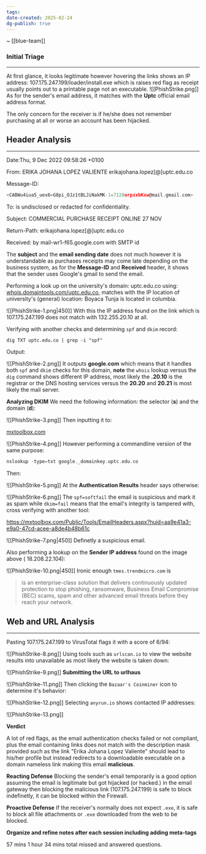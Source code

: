```yaml
---
tags: 
date-created: 2025-02-24
dg-publish: true
---
```

~ [[blue-team]]
### Initial Triage
---
At first glance, it looks legitimate however hovering the links shows an IP address:
107.175.247.199/loader/install.exe which is raises red flag as receipt usually points out to a printable page not an executable.
![[PhishStrike.png]]
As for the sender's email address, it matches with the **Uptc** official email address format.

The only concern for the receiver is if he/she does not remember purchasing at all or worse an account has been hijacked.
## Header Analysis
---
Date:Thu, 9 Dec 2022 09:58:26 +0100

From: ERIKA JOHANA LOPEZ VALIENTE erikajohana.lopez[@]uptc.edu.co

Message-ID:
```C
<CABWu4iua5_uex6=G8pi_OJz1tBLJiNakMK-1=7128orpzxbKxw@mail.gmail.com>
```

To: is undisclosed or redacted for confidentiality.

Subject: COMMERCIAL PURCHASE RECEIPT ONLINE 27 NOV

Return-Path: erikajohana.lopez[@]uptc.edu.co

Received: by mail-wr1-f65.google.com with SMTP id 

The **subject** and the **email sending date** does not much however it is understandable as purchases receipts may come late depending on the business system, as for the **Message-ID** and **Received** header, it shows that the sender uses Google's gmail to send the email.

Performing a look up on the university's domain: uptc.edu.co using: [whois.domaintools.com/uptc.edu.co](https://whois.domaintools.com/uptc.edu.co), matches with the IP location of university's (general) location: Boyaca Tunja is located in columbia.

![[PhishStrike-1.png|450]]
With this the IP address found on the link which is 107.175.247.199 does not match with 132.255.20.10 at all.

Verifying with another checks and determining `spf` and `dkim` record:
```
dig TXT uptc.edu.co | grep -i "spf"
```

Output:

![[PhishStrike-2.png]]
It outputs **google.com** which means that it handles both `spf` and `dkim` checks for this domain, **note** the `whois` lookup versus the `dig` command shows different IP address, most likely the **.20.10** is the registrar or the DNS hosting services versus the **20.20** and **20.21** is most likely the mail server.

**Analyzing DKIM**
We need the following information: the selector (**s**) and the domain (**d**):

![[PhishStrike-3.png]]
Then inputting it to:

[mxtoolbox.com](https://mxtoolbox.com/SuperTool.aspx?action=dkim%3auptc.edu.co%3agoogle&run=toolpage)

![[PhishStrike-4.png]]
However performing a commandline version of the same purpose:

```C
nslookup -type=txt google._domainkey.uptc.edu.co
```

Then:

![[PhishStrike-5.png]]
At the **Authentication Results** header says otherwise:

![[PhishStrike-6.png]]
The `spf=softfail` the email is suspicious and mark it as spam while `dkim=fail` means that the email's integrity is tampered with, cross verifying with another tool:

https://mxtoolbox.com/Public/Tools/EmailHeaders.aspx?huid=aa9e41a3-e9a0-47cd-acee-a8de4b48b61c

![[PhishStrike-7.png|450]]
Definetly a suspicious email.

Also performing a lookup on the **Sender IP address** found on the image above ( 18.208.22.104):

![[PhishStrike-10.png|450]]
Ironic enough `tmes.trendmicro.com` is 

> is an enterprise-class solution that delivers continuously updated protection to stop phishing, ransomware, Business Email Compromise (BEC) scams, spam and other advanced email threats before they reach your network.

## Web and URL Analysis
---
Pasting 107.175.247.199 to VirusTotal flags it with a score of 6/94:

![[PhishStrike-8.png]]
Using tools such as `urlscan.io` to view the website results into unavailable as most likely the website is taken down:

![[PhishStrike-9.png]]
**Submitting the URL to urlhaus**

![[PhishStrike-11.png]]
Then clicking the `Bazaar's Coinminer` icon to determine it's behavior:

![[PhishStrike-12.png]]
Selecting `anyrun.io` shows contacted IP addresses:

![[PhishStrike-13.png]]


**Verdict**

A lot of red flags, as the email authentication checks failed or not compliant, plus the email containing links does not match with the description mask provided such as the link "Erika Johana Lopez Valiente" should lead to his/her profile but instead redirects to a downloadable executable on a domain nameless link making this email **malicious**.

**Reacting Defense**
Blocking the sender's email temporarily is a good option assuming the email is legitimate but got hijacked (or hacked.) in the email gateway then blocking the malicious link (107.175.247.199) is safe to block indefinetly, it can be blocked within the Firewall.

**Proactive Defense**
If the receiver's normally does not expect `.exe`,  it is safe to block all file attachments or `.exe` downloaded from the web to be blocked.

**Organize and refine notes after each session including adding meta-tags**

57 mins 
1 hour 34 mins total missed and answered questions.